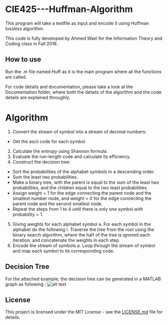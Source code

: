 # CIE425---Huffman-Algorithm
This program will take a textfile as input and encode it using Huffman lossless algorithm.

This code is fully developed by Ahmed Wael for the Information Theory and Coding class in Fall 2018.

## How to use
Run the .m file named Huff as it is the main program where all the functions are called.

For code details and documentation, please take a look at the Documentation folder, where both the details of the algorithm and the code details are explained throughly. 


# Algorithm
1. Convert the stream of symbol into a stream of decimal numbers:
  - Get the ascii code for each symbol
2. Calculate the entropy using Shannon formula.
3. Evaluate the run-length code and calculate its efficiency.
4. Construct the decision tree:
  - Sort the probabilities of the alphabet symbols in a descending order.
  - Sum the least two probabilities.
  - Make a binary tree, with the parent is equal to the sum of the least
two probabilities, and the children equal to the two least
probabilities.
  - Assign weight = 1 for the edge connecting the parent node and the
smallest number node, and weight = 0 for the edge connecting the
parent node and the second smallest node.
  - Repeat the steps from 1 to 4 until there is only one symbol with
probability = 1.
5. Giving weights for each alphabet symbol
a. For each symbol in the alphabet do the following
i. Traverse the tree from the root using the binary search
algorithm, where the half of the tree is ignored each iteration,
and concatenate the weights in each step.
6. Encode the stream of symbols
a. Loop through the stream of symbol and map each symbol to its
corresponding code.
## Decision Tree

For the attached example, the decision tree can be generated in a MATLAB graph as following :
![alt text](https://raw.githubusercontent.com/ahmedwael19/CIE425---Huffman-Algorithm/master/tree.bmp)





## License

This project is licensed under the MIT License - see the [LICENSE.md](LICENSE.md) file for details.

